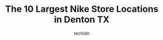 ---
layout: ampstory
image: https://i0.wp.com/www.depkes.org/wp-content/uploads/2023/06/nike-0-in-denton-tx-1685967427.jpeg?resize=640,853
author: techidn
featured: false
description: Discover the impressive array of Nike options in Denton TX, where you can find 10 of the largest Nike establishments in the area. From renowned classics to hidden gems, Denton TX offers a di
title: The 10 Largest Nike Store Locations in Denton TX
cover:
   title: The 10 Largest Nike Store Locations in Denton TX
   subtitle: Rickpate
   background: https://www.depkes.org/wp-content/uploads/2023/06/nike-0-in-denton-tx-1685967427.jpeg

pages: 
 - layout: thirds
   top: <h1>#1 Nike Clearance Store</h1>
   bottom: "<p>Lots of good deals when we went. They give military discount on top of the sale prices. Hard to find staff members on the floor, but the cashier we had was great.  She wa</p>"
   background: https://www.depkes.org/wp-content/uploads/2023/06/nike-1-in-denton-tx-1685967428.jpeg
   backgroundblur: true
 - layout: thirds
   top: <h1>#2 Nike Factory Store</h1>
   bottom: "<p>15861 N Fwy, Service Rd E Suite 800, Fort Worth, TX 76177, United States</p>"
   background: https://www.depkes.org/wp-content/uploads/2023/06/nike-2-in-denton-tx-1685967429.jpeg
   cta:
      link: https://www.depkes.org/blog/the-10-largest-nike-store-locations-in-denton-tx/
      text: The 10 Largest Nike Store Locations in Denton TX
 - layout: thirds
   top: <h1>#3 Ross Dress for Less</h1>
   bottom: "<p>2640 W University Dr, Denton, TX 76201, United States</p>"
   background: https://www.depkes.org/wp-content/uploads/2023/06/nike-3-in-denton-tx-1685967429.jpeg
   cta:
      link: https://www.depkes.org/blog/the-10-largest-nike-store-locations-in-denton-tx/
      text: The 10 Largest Nike Store Locations in Denton TX
 - layout: thirds
   top: <h1>#4 Ross Dress for Less</h1>
   bottom: "<p>2201 S Interstate 35, Denton, TX 76205, United States</p>"
   background: https://images.unsplash.com/photo-1615749413727-825b59a857b5?ixlib=rb-4.0.3&ixid=MnwxMjA3fDB8MHxwaG90by1wYWdlfHx8fGVufDB8fHx8&auto=format&fit=crop&w=640&h=853&q=80
   cta:
      link: https://www.depkes.org/blog/the-10-largest-nike-store-locations-in-denton-tx/
      text: The 10 Largest Nike Store Locations in Denton TX
 - layout: thirds
   top: <h1>#5 Kohls</h1>
   bottom: "<p>2620 W University Dr, Denton, TX 76201, United States</p>"
   background: https://images.unsplash.com/photo-1620421680010-0766ff230392?ixlib=rb-4.0.3&ixid=MnwxMjA3fDB8MHxwaG90by1wYWdlfHx8fGVufDB8fHx8&auto=format&fit=crop&w=640&h=853&q=80
   cta:
      link: https://www.depkes.org/blog/the-10-largest-nike-store-locations-in-denton-tx/
      text: The 10 Largest Nike Store Locations in Denton TX
 - layout: thirds
   top: <h1>#6 JCPenney</h1>
   bottom: "<p>2201 S Interstate 35 Suite D, Denton, TX 76205, United States</p>"
   background: https://images.unsplash.com/photo-1484589065579-248aad0d8b13?ixlib=rb-4.0.3&ixid=MnwxMjA3fDB8MHxwaG90by1wYWdlfHx8fGVufDB8fHx8&auto=format&fit=crop&w=640&h=853&q=80
   cta:
      link: https://www.depkes.org/blog/the-10-largest-nike-store-locations-in-denton-tx/
      text: The 10 Largest Nike Store Locations in Denton TX
 - layout: thirds
   top: <h1>#7 Uptown Cheapskate Denton</h1>
   bottom: "<p>1800 Brinker Rd #200, Denton, TX 76208, United States</p>"
   background: https://images.unsplash.com/photo-1527067829737-402993088e6b?ixlib=rb-4.0.3&ixid=MnwxMjA3fDB8MHxwaG90by1wYWdlfHx8fGVufDB8fHx8&auto=format&fit=crop&w=640&h=853&q=80
   cta:
      link: https://www.depkes.org/blog/the-10-largest-nike-store-locations-in-denton-tx/
      text: The 10 Largest Nike Store Locations in Denton TX
 - layout: thirds
   middle: Continue reading...
   background: https://images.unsplash.com/photo-1564951434112-64d74cc2a2d7?ixlib=rb-4.0.3&ixid=MnwxMjA3fDB8MHxwaG90by1wYWdlfHx8fGVufDB8fHx8&auto=format&fit=crop&w=640&h=853&q=80
   cta:
      link: https://www.depkes.org/blog/the-10-largest-nike-store-locations-in-denton-tx/
      text: The 10 Largest Nike Store Locations in Denton TX
      
---